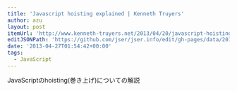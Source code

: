 ```yaml
---
title: 'Javascript hoisting explained | Kenneth Truyers'
author: azu
layout: post
itemUrl: 'http://www.kenneth-truyers.net/2013/04/20/javascript-hoisting-explained/'
editJSONPath: 'https://github.com/jser/jser.info/edit/gh-pages/data/2013/04/index.json'
date: '2013-04-27T01:54:42+00:00'
tags:
  - JavaScript
---
```

JavaScriptのhoisting(巻き上げ)についての解説
